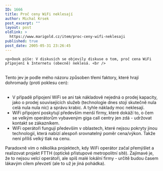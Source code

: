 ```yaml
---
ID: 1666
title: Proč ceny WiFi neklesají
author: Michal Krsek
post_excerpt: ""
layout: post
oldlink: >
  https://www.marigold.cz/item/proc-ceny-wifi-neklesaji
published: true
post_date: 2005-05-31 23:26:45
---
```

	<p>Oook píše: V diskusích se objevily diskuse o tom, proč cena WiFi připojení k Internetu (obecně) neklesá. <br />
<br />
Tento jev je podle mého názoru způsoben třemi faktory, které hrají dohromady (proti poklesu cen):<br />
<br /></p>
	<ul>
	<li>V případě připojení WiFi se ani tak nákladově nejedná o prodej
kapacity, jako o prodej souvisejících služeb (technologie dnes stojí
skutečně nula celá nula nula nic) a správu krabic. A tyhle náklady moc
neklesají.</li>
	<li>WiFi připojení poskytují především menší firmy, které dokáží to,
o čem se velkým operátorům vybaveným giga call centry jen zdá -
udržovat kontakt se zákazníkem.</li>
	<li>WiFi operátoři fungují především v oblastech, které nejsou
pokryty jinou technologií, která nabízí alespoň srovnatelný poměr
cena/výkon. Takže není příliš velký tlak na cenu.<br />
  </li>
	</ul>
	<p>Paradoxně vím o několika projektech, kdy WiFi operátor začal přemýšlet
a realizovat projekt FTTH (optické přístupové metropolitní sítě).
Zajímavé je, že to nejsou velcí operátoři, ale spíš malé lokální firmy
- určitě budou časem lákavým cílem převzetí (ale to už je jiná pohádka).<br />
&nbsp;</p>